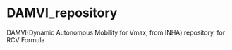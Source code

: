 # DAMVI_repository
DAMVI(Dynamic Autonomous Mobility for Vmax, from INHA) repository, for RCV Formula
